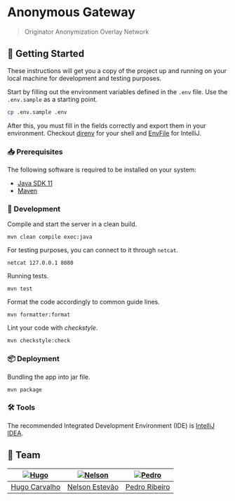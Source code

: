 [hugo]: https://github.com/HugoCarvalho99
[hugo-pic]: https://github.com/HugoCarvalho99.png?size=120
[nelson]: https://github.com/nelsonmestevao
[nelson-pic]: https://github.com/nelsonmestevao.png?size=120
[pedro]: https://github.com/pedroribeiro22
[pedro-pic]: https://github.com/pedroribeiro22.png?size=120

# Anonymous Gateway

> Originator Anonymization Overlay Network

## :rocket: Getting Started

These instructions will get you a copy of the project up and running on your
local machine for development and testing purposes.

Start by filling out the environment variables defined in the `.env` file. Use
the `.env.sample` as a starting point.

```bash
cp .env.sample .env
```

After this, you must fill in the fields correctly and export them in your
environment. Checkout [direnv](https://direnv.net/) for your shell and
[EnvFile](https://github.com/Ashald/EnvFile) for IntelliJ.

### :inbox_tray: Prerequisites

The following software is required to be installed on your system:

- [Java SDK 11](https://openjdk.java.net/)
- [Maven](https://maven.apache.org/maven-features.html)

### :hammer: Development

Compile and start the server in a clean build.

```
mvn clean compile exec:java
```

For testing purposes, you can connect to it through `netcat`.

```
netcat 127.0.0.1 8080
```

Running tests.

```
mvn test
```

Format the code accordingly to common guide lines.

```
mvn formatter:format
```

Lint your code with _checkstyle_.

```
mvn checkstyle:check
```

### :package: Deployment

Bundling the app into jar file.

```
mvn package
```

### :hammer_and_wrench: Tools

The recommended Integrated Development Environment (IDE) is [IntelliJ
IDEA](https://www.jetbrains.com/idea/).

## :busts_in_silhouette: Team

| [![Hugo][hugo-pic]][hugo] | [![Nelson][nelson-pic]][nelson] | [![Pedro][pedro-pic]][pedro] |
| :-----------------------: | :-----------------------------: | :--------------------------: |
|   [Hugo Carvalho][hugo]   |    [Nelson Estevão][nelson]     |    [Pedro Ribeiro][pedro]    |
